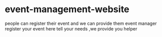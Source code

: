 # event-management-website
people can register their event and we can provide them event manager 
register your event here
tell your needs ,we provide you helper
